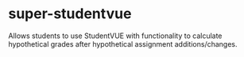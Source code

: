 # super-studentvue
Allows students to use StudentVUE with functionality to calculate hypothetical grades after hypothetical assignment additions/changes.
